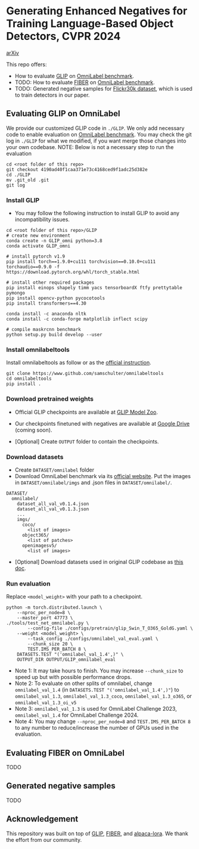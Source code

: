# Generating Enhanced Negatives for Training Language-Based Object Detectors, CVPR 2024

[arXiv](https://arxiv.org/abs/2401.00094)

This repo offers: 
- How to evaluate [GLIP](https://github.com/microsoft/GLIP) on [OmniLabel benchmark](https://www.omnilabel.org/). 
- TODO: How to evaluate [FIBER](https://github.com/microsoft/FIBER) on [OmniLabel benchmark](https://www.omnilabel.org/). 
- TODO: Generated negative samples for [Flickr30k dataset](https://bryanplummer.com/Flickr30kEntities/), which is used to train detectors in our paper. 


## Evaluating GLIP on OmniLabel
We provide our customized GLIP code in `./GLIP`. We only add necessary code to enable evaluation on [OmniLabel benchmark](https://www.omnilabel.org/). 
You may check the git log in `./GLIP` for what we modified, if you want merge those changes into your own codebase. NOTE: Below is not a necessary step to run the evaluation
```
cd <root folder of this repo>
git checkout 4190ad40f1caa371e73c4168ced9f1adc25d382e
cd ./GLIP
mv .git_old .git
git log
```

### Install GLIP
- You may follow the following instruction to install GLIP to avoid any incompatibility issues.
```
cd <root folder of this repo>/GLIP
# create new environment
conda create -n GLIP_omni python=3.8
conda activate GLIP_omni

# install pytorch v1.9
pip install torch==1.9.0+cu111 torchvision==0.10.0+cu111 torchaudio==0.9.0 -f https://download.pytorch.org/whl/torch_stable.html

# install other required packages
pip install einops shapely timm yacs tensorboardX ftfy prettytable pymongo
pip install opencv-python pycocotools
pip install transformers==4.30

conda install -c anaconda nltk
conda install -c conda-forge matplotlib inflect scipy

# compile maskrcnn benchmark
python setup.py build develop --user
```

### Install omnilabeltools
Install omnilabeltools as follow or as the [official instruction](https://github.com/samschulter/omnilabeltools).
```
git clone https://www.github.com/samschulter/omnilabeltools
cd omnilabeltools
pip install .
```

### Download pretrained weights
- Official GLIP checkpoints are available at [GLIP Model Zoo](https://github.com/microsoft/GLIP?tab=readme-ov-file#model-zoo).

- Our checkpoints finetuned with negatives are available at [Google Drive]() (coming soon).

- [Optional] Create `OUTPUT` folder to contain the checkpoints.

### Download datasets
- Create `DATASET/omnilabel` folder
- Download OmniLabel benchmark via its [official website](https://www.omnilabel.org/dataset). Put the images in `DATASET/omnilabel/imgs` and .json files in `DATASET/omnilabel/`.
```bazaar
DATASET/
  omnilabel/
    dataset_all_val_v0.1.4.json
    dataset_all_val_v0.1.3.json
    ...
    imgs/
      coco/
        <list of images>
      object365/
        <list of patches>
      openimagesv5/
        <list of images>
```

- [Optional] Download datasets used in original GLIP codebase as [this doc](https://github.com/microsoft/GLIP/blob/main/DATA.md).

### Run evaluation
Replace `<model_weight>` with your path to a checkpoint.
```
python -m torch.distributed.launch \
    --nproc_per_node=8 \
    --master_port 47773 \
./tools/test_net_omnilabel.py \
        --config-file ./configs/pretrain/glip_Swin_T_O365_GoldG.yaml \
    --weight <model_weight> \
        --task_config ./configs/omnilabel_val_eval.yaml \
        --chunk_size 20 \
        TEST.IMS_PER_BATCH 8 \
    DATASETS.TEST "('omnilabel_val_1.4',)" \
    OUTPUT_DIR OUTPUT/GLIP_omnilabel_eval
```
- Note 1: It may take hours to finish. You may increase `--chunk_size` to speed up but with possible performance drops.
- Note 2: To evaluate on other splits of omnilabel, change `omnilabel_val_1.4` (in `DATASETS.TEST "('omnilabel_val_1.4',)"`) to `omnilabel_val_1.3`, `omnilabel_val_1.3_coco`, `omnilabel_val_1.3_o365`, or `omnilabel_val_1.3_oi_v5`
- Note 3: `omnilabel_val_1.3` is used for OmniLabel Challenge 2023, `omnilabel_val_1.4` for OmniLabel Challenge 2024.
- Note 4: You may change `--nproc_per_node=8` and `TEST.IMS_PER_BATCH 8` to any number to reduce/increase the number of GPUs used in the evaluation.

## Evaluating FIBER on OmniLabel
TODO


## Generated negative samples
TODO


## Acknowledgement

This repository was built on top of [GLIP](https://github.com/microsoft/GLIP/blob/main/DATA.md), [FIBER](https://github.com/microsoft/FIBER), and [alpaca-lora](https://github.com/tloen/alpaca-lora). We thank the effort from our community.

